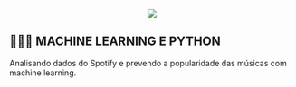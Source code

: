 <p align="center">
  <img src="https://github.com/letpires/7DaysOfCodeSpotifyML/blob/main/7daysofcode_logo.png" >
</p>

<h2 align="left">
  👩🏻‍💻 MACHINE LEARNING E PYTHON
</h2>

Analisando dados do Spotify e prevendo a popularidade das músicas com machine learning.

